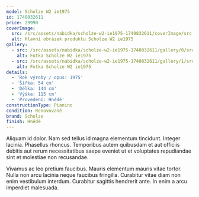 ```yaml
---
model: Scholze W2 ie1975
id: 1740832611
price: 29990
coverImage:
  src: /src/assets/nabidka/scholze-w2-ie1975-1740832611/coverImage/src.jpg
  alt: Hlavní obrázek produktu Scholze W2 ie1975
gallery:
  - src: /src/assets/nabidka/scholze-w2-ie1975-1740832611/gallery/0/src.jpg
    alt: Fotka Scholze W2 ie1975
  - src: /src/assets/nabidka/scholze-w2-ie1975-1740832611/gallery/1/src.jpg
    alt: Fotka Scholze W2 ie1975
details:
  - 'Rok výroby / opus: 1975'
  - 'Šířka: 54 cm'
  - 'Délka: 144 cm'
  - 'Výška: 115 cm'
  - 'Provedení: Hnědé'
constructionType: Pianino
condition: Renovované
brand: Scholze
finish: Hnědé
---
```

Aliquam id dolor. Nam sed tellus id magna elementum tincidunt. Integer lacinia. Phasellus rhoncus. Temporibus autem quibusdam et aut officiis debitis aut rerum necessitatibus saepe eveniet ut et voluptates repudiandae sint et molestiae non recusandae.

Vivamus ac leo pretium faucibus. Mauris elementum mauris vitae tortor. Nulla non arcu lacinia neque faucibus fringilla. Curabitur vitae diam non enim vestibulum interdum. Curabitur sagittis hendrerit ante. In enim a arcu imperdiet malesuada.
